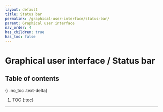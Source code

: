 ```yaml
---
layout: default
title: Status bar
permalink: /graphical-user-interface/status-bar/
parent: Graphical user interface
nav_order: 4
has_children: true
has_toc: false
---
```


# Graphical user interface / Status bar

## Table of contents
{: .no_toc .text-delta}

1. TOC
{:toc}

---

